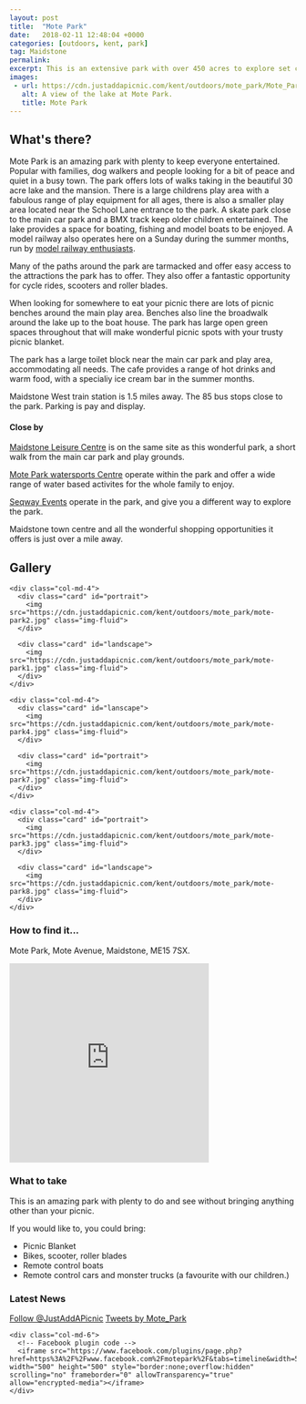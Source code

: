 ```yaml
---
layout: post
title:  "Mote Park"
date:   2018-02-11 12:48:04 +0000
categories: [outdoors, kent, park]
tag: Maidstone
permalink: 
excerpt: This is an extensive park with over 450 acres to explore set close to the centre of Madistone. It has a great children's play area, a 30 acre lake for pleasure use, a cafe and toilets. 
images:
 - url: https://cdn.justaddapicnic.com/kent/outdoors/mote_park/Mote_Park1.jpg
   alt: A view of the lake at Mote Park.
   title: Mote Park
---
```


## What's there?
Mote Park is an amazing park with plenty to keep everyone entertained.  Popular with families, dog walkers and people looking for a bit of peace and quiet in a busy town.  The park offers lots of walks taking in the beautiful 30 acre lake and the mansion.  There is a large childrens play area with a fabulous range of play equipment for all ages, there is also a smaller play area located near the School Lane entrance to the park.  A skate park close to the main car park and a BMX track keep older children entertained.  The lake provides a space for boating, fishing and model boats to be enjoyed.  A model railway also operates here on a Sunday during the summer months, run by [model railway enthusiasts](http://www.motepark.co.uk/attractions/model-railway/).

Many of the paths around the park are tarmacked and offer easy access to the attractions the park has to offer.  They also offer a fantastic opportunity for cycle rides, scooters and roller blades.

When looking for somewhere to eat your picnic there are lots of picnic benches around the main play area.  Benches also line the broadwalk around the lake up to the boat house. The park has large open green spaces throughout that will make wonderful picnic spots with your trusty picnic blanket.

The park has a large toilet block near the main car park and play area, accommodating all needs.  The cafe provides a range of hot drinks and warm food, with a specialiy ice cream bar in the summer months.

Maidstone West train station is 1.5 miles away.  The 85 bus stops close to the park.  Parking is pay and display.

#### Close by
[Maidstone Leisure Centre](https://www.maidstoneleisure.com/) is on the same site as this wonderful park, a short walk from the main car park and play grounds.

[Mote Park watersports Centre](https://moteparkwatersports.com/) operate within the park and offer a wide range of water based activites for the whole family to enjoy.

[Seqway Events](https://segwayevents.co.uk/locations/kent-mote-park) operate in the park, and give you a different way to explore the park.

Maidstone town centre and all the wonderful shopping opportunities it offers is just over a mile away.


## Gallery

<div class="container">

  <div class="row">

    <div class="col-md-4">
      <div class="card" id="portrait">
        <img src="https://cdn.justaddapicnic.com/kent/outdoors/mote_park/mote-park2.jpg" class="img-fluid">
      </div>

      <div class="card" id="landscape">
        <img src="https://cdn.justaddapicnic.com/kent/outdoors/mote_park/mote-park1.jpg" class="img-fluid">
      </div>  
    </div>

    <div class="col-md-4">
      <div class="card" id="lanscape">
        <img src="https://cdn.justaddapicnic.com/kent/outdoors/mote_park/mote-park4.jpg" class="img-fluid">
      </div>

      <div class="card" id="portrait">
        <img src="https://cdn.justaddapicnic.com/kent/outdoors/mote_park/mote-park7.jpg" class="img-fluid">
      </div>
    </div>

    <div class="col-md-4">
      <div class="card" id="portrait">
        <img src="https://cdn.justaddapicnic.com/kent/outdoors/mote_park/mote-park3.jpg" class="img-fluid">
      </div>

      <div class="card" id="landscape">
        <img src="https://cdn.justaddapicnic.com/kent/outdoors/mote_park/mote-park8.jpg" class="img-fluid">
      </div>
    </div>

  </div>      
</div>


### How to find it...
Mote Park, Mote Avenue, Maidstone, ME15 7SX.

<iframe src="https://www.google.com/maps/embed?pb=!1m18!1m12!1m3!1d2496.3596275228438!2d0.5375415514290638!3d51.26769898592141!2m3!1f0!2f0!3f0!3m2!1i1024!2i768!4f13.1!3m3!1m2!1s0x0%3A0x3c76c0816f9f8d3d!2sMote+Park+Car+Park!5e0!3m2!1sen!2suk!4v1518379368300" width="350" height="350" frameborder="0" style="border:0" allowfullscreen></iframe>

### What to take
This is an amazing park with plenty to do and see without bringing anything other than your picnic.  

If you would like to, you could bring:
* Picnic Blanket
* Bikes, scooter, roller blades
* Remote control boats
* Remote control cars and monster trucks (a favourite with our children.)

### Latest News

<div class="container">
  <div class="row">
    <div class="col-md-6">
      <!-- Follow JAAP on Twitter -->
      <a href="https://twitter.com/JustAddAPicnic?ref_src=twsrc%5Etfw" class="twitter-follow-button" data-show-count="false">Follow @JustAddAPicnic</a><script async src="https://platform.twitter.com/widgets.js" charset="utf-8"></script>
      <!-- Twitter plugin code -->
      <a class="twitter-timeline" data-width="500" data-height="500" href="https://twitter.com/Mote_Park?ref_src=twsrc%5Etfw">Tweets by Mote_Park</a> <script async src="https://platform.twitter.com/widgets.js" charset="utf-8"></script>
    </div>
  
    <div class="col-md-6">
      <!-- Facebook plugin code -->
      <iframe src="https://www.facebook.com/plugins/page.php?href=https%3A%2F%2Fwww.facebook.com%2Fmotepark%2F&tabs=timeline&width=500&height=500&small_header=true&adapt_container_width=true&hide_cover=false&show_facepile=true&appId" width="500" height="500" style="border:none;overflow:hidden" scrolling="no" frameborder="0" allowTransparency="true" allow="encrypted-media"></iframe>
    </div>
  </div>
</div>


